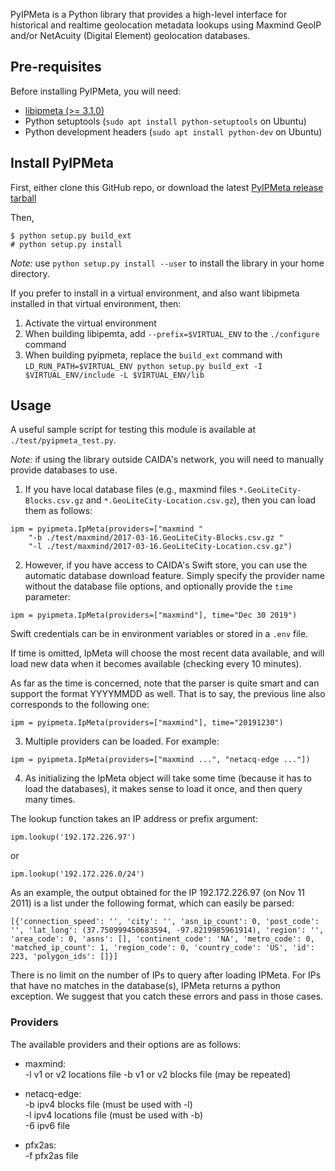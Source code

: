 PyIPMeta is a Python library that provides a high-level interface for
historical and realtime geolocation metadata lookups using Maxmind
GeoIP and/or NetAcuity (Digital Element) geolocation databases.

## Pre-requisites
Before installing PyIPMeta, you will need:
  - [libipmeta (>= 3.1.0)](https://github.com/CAIDA/libipmeta)
  - Python setuptools (`sudo apt install python-setuptools` on Ubuntu)
  - Python development headers (`sudo apt install python-dev` on Ubuntu)

## Install PyIPMeta

First, either clone this GitHub repo, or download the latest
[PyIPMeta release tarball](https://github.com/CAIDA/pyipmeta/releases)

Then,

 ```
 $ python setup.py build_ext
 # python setup.py install
 ```

_Note:_ use `python setup.py install --user` to install the library in
your home directory.

If you prefer to install in a virtual environment, and also want libipmeta
installed in that virtual environment, then:

1. Activate the virtual environment
2. When building libipemta, add `--prefix=$VIRTUAL_ENV` to the `./configure` command
3. When building pyipmeta, replace the `build_ext` command with `LD_RUN_PATH=$VIRTUAL_ENV python setup.py build_ext -I $VIRTUAL_ENV/include -L $VIRTUAL_ENV/lib`

## Usage

A useful sample script for testing this module is available at
`./test/pyipmeta_test.py`.

_Note:_ if using the library outside CAIDA's network, you will need to
manually provide databases to use.

1. If you have local database files (e.g., maxmind files
`*.GeoLiteCity-Blocks.csv.gz` and `*.GeoLiteCity-Location.csv.gz`),
then you can load them as follows:

```
ipm = pyipmeta.IpMeta(providers=["maxmind "
    "-b ./test/maxmind/2017-03-16.GeoLiteCity-Blocks.csv.gz "
    "-l ./test/maxmind/2017-03-16.GeoLiteCity-Location.csv.gz")
```

2.  However, if you have access to CAIDA's Swift store, you can use the
automatic database download feature.
Simply specify the provider name without the database file options, and
optionally provide the `time` parameter:

```ipm = pyipmeta.IpMeta(providers=["maxmind"], time="Dec 30 2019")```

Swift credentials can be in environment variables or stored in a `.env` file.

If time is omitted, IpMeta will choose the most recent data available, and
will load new data when it becomes available (checking every 10 minutes).

As far as the time is concerned, note that the parser is quite smart
and can support the format YYYYMMDD as well. That is to say, the
previous line also corresponds to the following one:

```ipm = pyipmeta.IpMeta(providers=["maxmind"], time="20191230")```

3. Multiple providers can be loaded.  For example:

```ipm = pyipmeta.IpMeta(providers=["maxmind ...", "netacq-edge ..."])```

4. As initializing the IpMeta object will take some time (because it
has to load the databases), it makes sense to load it once, and then
query many times.

The lookup function takes an IP address or prefix argument:

```ipm.lookup('192.172.226.97')```

or

```ipm.lookup('192.172.226.0/24')```

As an example, the output obtained for the IP 192.172.226.97 (on Nov
11 2011) is a list under the following format, which can easily be
parsed:

```[{'connection_speed': '', 'city': '', 'asn_ip_count': 0, 'post_code': '', 'lat_long': (37.750999450683594, -97.8219985961914), 'region': '', 'area_code': 0, 'asns': [], 'continent_code': 'NA', 'metro_code': 0, 'matched_ip_count': 1, 'region_code': 0, 'country_code': 'US', 'id': 223, 'polygon_ids': []}]```

There is no limit on the number of IPs to query after loading IPMeta. For IPs
that have no matches in the database(s), IPMeta returns a python exception. We
suggest that you catch these errors and pass in those cases.


### Providers

The available providers and their options are as follows:

- maxmind:  
  -l <file>   v1 or v2 locations file
  -b <file>   v1 or v2 blocks file (may be repeated)  

- netacq-edge:  
  -b <file>   ipv4 blocks file (must be used with -l)  
  -l <file>   ipv4 locations file (must be used with -b)  
  -6 <file>   ipv6 file  

- pfx2as:  
  -f          pfx2as file  

